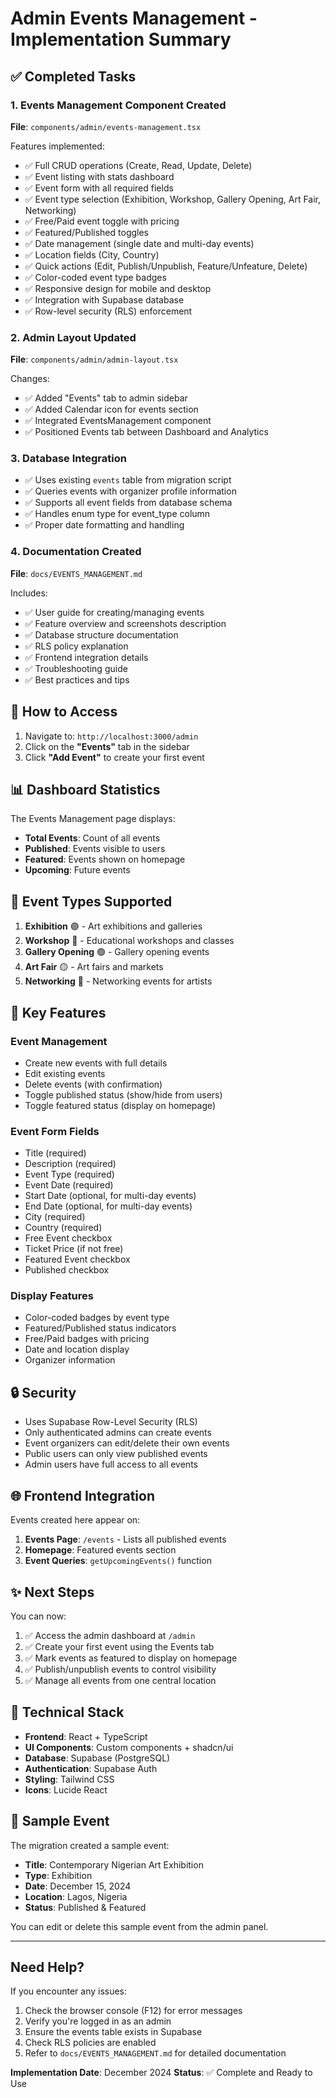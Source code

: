 # Admin Events Management - Implementation Summary

## ✅ Completed Tasks

### 1. Events Management Component Created
**File**: `components/admin/events-management.tsx`

Features implemented:
- ✅ Full CRUD operations (Create, Read, Update, Delete)
- ✅ Event listing with stats dashboard
- ✅ Event form with all required fields
- ✅ Event type selection (Exhibition, Workshop, Gallery Opening, Art Fair, Networking)
- ✅ Free/Paid event toggle with pricing
- ✅ Featured/Published toggles
- ✅ Date management (single date and multi-day events)
- ✅ Location fields (City, Country)
- ✅ Quick actions (Edit, Publish/Unpublish, Feature/Unfeature, Delete)
- ✅ Color-coded event type badges
- ✅ Responsive design for mobile and desktop
- ✅ Integration with Supabase database
- ✅ Row-level security (RLS) enforcement

### 2. Admin Layout Updated
**File**: `components/admin/admin-layout.tsx`

Changes:
- ✅ Added "Events" tab to admin sidebar
- ✅ Added Calendar icon for events section
- ✅ Integrated EventsManagement component
- ✅ Positioned Events tab between Dashboard and Analytics

### 3. Database Integration
- ✅ Uses existing `events` table from migration script
- ✅ Queries events with organizer profile information
- ✅ Supports all event fields from database schema
- ✅ Handles enum type for event_type column
- ✅ Proper date formatting and handling

### 4. Documentation Created
**File**: `docs/EVENTS_MANAGEMENT.md`

Includes:
- ✅ User guide for creating/managing events
- ✅ Feature overview and screenshots description
- ✅ Database structure documentation
- ✅ RLS policy explanation
- ✅ Frontend integration details
- ✅ Troubleshooting guide
- ✅ Best practices and tips

## 🎯 How to Access

1. Navigate to: `http://localhost:3000/admin`
2. Click on the **"Events"** tab in the sidebar
3. Click **"Add Event"** to create your first event

## 📊 Dashboard Statistics

The Events Management page displays:
- **Total Events**: Count of all events
- **Published**: Events visible to users
- **Featured**: Events shown on homepage
- **Upcoming**: Future events

## 🎨 Event Types Supported

1. **Exhibition** 🟣 - Art exhibitions and galleries
2. **Workshop** 🔵 - Educational workshops and classes
3. **Gallery Opening** 🟢 - Gallery opening events
4. **Art Fair** 🟡 - Art fairs and markets
5. **Networking** 🩷 - Networking events for artists

## 🔑 Key Features

### Event Management
- Create new events with full details
- Edit existing events
- Delete events (with confirmation)
- Toggle published status (show/hide from users)
- Toggle featured status (display on homepage)

### Event Form Fields
- Title (required)
- Description (required)
- Event Type (required)
- Event Date (required)
- Start Date (optional, for multi-day events)
- End Date (optional, for multi-day events)
- City (required)
- Country (required)
- Free Event checkbox
- Ticket Price (if not free)
- Featured Event checkbox
- Published checkbox

### Display Features
- Color-coded badges by event type
- Featured/Published status indicators
- Free/Paid badges with pricing
- Date and location display
- Organizer information

## 🔒 Security

- Uses Supabase Row-Level Security (RLS)
- Only authenticated admins can create events
- Event organizers can edit/delete their own events
- Public users can only view published events
- Admin users have full access to all events

## 🌐 Frontend Integration

Events created here appear on:
1. **Events Page**: `/events` - Lists all published events
2. **Homepage**: Featured events section
3. **Event Queries**: `getUpcomingEvents()` function

## ✨ Next Steps

You can now:
1. ✅ Access the admin dashboard at `/admin`
2. ✅ Create your first event using the Events tab
3. ✅ Mark events as featured to display on homepage
4. ✅ Publish/unpublish events to control visibility
5. ✅ Manage all events from one central location

## 🔧 Technical Stack

- **Frontend**: React + TypeScript
- **UI Components**: Custom components + shadcn/ui
- **Database**: Supabase (PostgreSQL)
- **Authentication**: Supabase Auth
- **Styling**: Tailwind CSS
- **Icons**: Lucide React

## 📝 Sample Event

The migration created a sample event:
- **Title**: Contemporary Nigerian Art Exhibition
- **Type**: Exhibition
- **Date**: December 15, 2024
- **Location**: Lagos, Nigeria
- **Status**: Published & Featured

You can edit or delete this sample event from the admin panel.

---

## Need Help?

If you encounter any issues:
1. Check the browser console (F12) for error messages
2. Verify you're logged in as an admin
3. Ensure the events table exists in Supabase
4. Check RLS policies are enabled
5. Refer to `docs/EVENTS_MANAGEMENT.md` for detailed documentation

**Implementation Date**: December 2024
**Status**: ✅ Complete and Ready to Use
